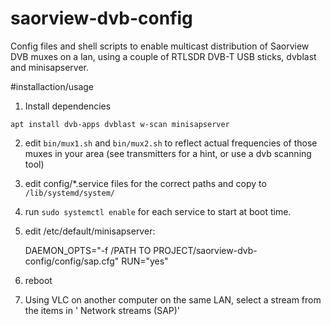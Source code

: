 # saorview-dvb-config
Config files and shell scripts to enable multicast distribution of Saorview DVB muxes on a lan, using a couple of RTLSDR DVB-T USB sticks, dvblast and minisapserver.

#installaction/usage

1. Install dependencies

`apt install dvb-apps dvblast w-scan minisapserver`

2. edit `bin/mux1.sh` and `bin/mux2.sh` to reflect actual frequencies of those muxes in your area (see transmitters for a hint, or use a dvb scanning tool)

3. edit config/*.service files for the correct paths and copy to `/lib/systemd/system/`

4. run `sudo systemctl enable` for each service to start at boot time.

5. edit /etc/default/minisapserver:

	DAEMON_OPTS="-f /PATH TO PROJECT/saorview-dvb-config/config/sap.cfg"
	RUN="yes"
6. reboot

7. Using VLC on another computer on the same LAN, select a stream from the items in ' Network streams (SAP)'
